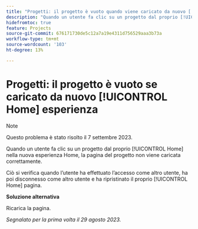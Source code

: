 ```yaml
---
title: "Progetti: il progetto è vuoto quando viene caricato da nuovo [!UICONTROL Home] experience"
description: "Quando un utente fa clic su un progetto dal proprio [!UICONTROL Home] nella nuova esperienza Home, la pagina del progetto non viene caricata correttamente."
hidefromtoc: true
feature: Projects
source-git-commit: 676171730de5c12a7a19e4311d756529aaa3b73a
workflow-type: tm+mt
source-wordcount: '103'
ht-degree: 13%

---
```



# Progetti: il progetto è vuoto se caricato da nuovo [!UICONTROL Home] esperienza

>[!NOTE]
>
>Questo problema è stato risolto il 7 settembre 2023.

Quando un utente fa clic su un progetto dal proprio [!UICONTROL Home] nella nuova esperienza Home, la pagina del progetto non viene caricata correttamente.

Ciò si verifica quando l’utente ha effettuato l’accesso come altro utente, ha poi disconnesso come altro utente e ha ripristinato il proprio [!UICONTROL Home] pagina.

**Soluzione alternativa**

Ricarica la pagina.

_Segnalato per la prima volta il 29 agosto 2023._

